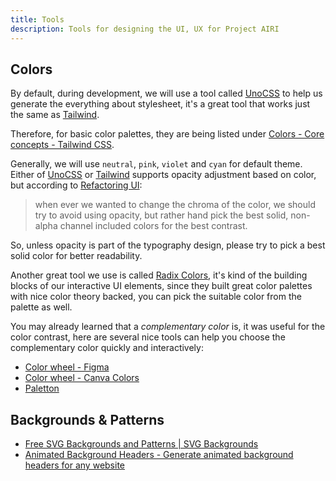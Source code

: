 ```yaml
---
title: Tools
description: Tools for designing the UI, UX for Project AIRI
---
```


## Colors

By default, during development, we will use a tool called [UnoCSS](https://unocss.dev) to help us generate the everything about stylesheet, it's a great tool that works just the same as [Tailwind](https://tailwindcss.com).

Therefore, for basic color palettes, they are being listed under [Colors - Core concepts - Tailwind CSS](https://tailwindcss.com/docs/colors).

Generally, we will use `neutral`, `pink`, `violet` and `cyan` for default theme. Either of [UnoCSS](https://unocss.dev) or [Tailwind](https://tailwindcss.com) supports opacity adjustment based on color, but according to [Refactoring UI](https://refactoringui.com/):

> when ever we wanted to change the chroma of the color, we should try to avoid using opacity, but rather hand pick the best solid, non-alpha channel included colors for the best contrast.

So, unless opacity is part of the typography design, please try to pick a best solid color for better readability.

Another great tool we use is called [Radix Colors](https://www.radix-ui.com/colors), it's kind of the building blocks of our interactive UI elements, since they built great color palettes with nice color theory backed, you can pick the suitable color from the palette as well.

You may already learned that a _complementary color_ is, it was useful for the color contrast, here are several nice tools can help you choose the complementary color quickly and interactively:

- [Color wheel - Figma](https://www.figma.com/color-wheel/)
- [Color wheel - Canva Colors](https://www.canva.com/colors/color-wheel/)
- [Paletton](https://paletton.com/#uid=55v1e0kk-p26VFOfrvbqEdSDDbg)

## Backgrounds & Patterns

- [Free SVG Backgrounds and Patterns | SVG Backgrounds](https://www.svgbackgrounds.com/set/free-svg-backgrounds-and-patterns/)
- [Animated Background Headers - Generate animated background headers for any website](https://www.finisher.co/lab/header/)
